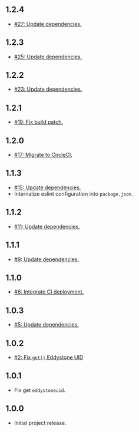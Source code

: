 ## 1.2.4
* [#27: Update dependencies.](https://github.com/haensl/beacon-tool/issues/27)

## 1.2.3
* [#25: Update dependencies.](https://github.com/haensl/beacon-tool/issues/25)

## 1.2.2
* [#23: Update dependencies.](https://github.com/haensl/beacon-tool/issues/23)

## 1.2.1
* [#19: Fix build patch.](https://github.com/haensl/beacon-tool/issues/19)

## 1.2.0
* [#17: Migrate to CircleCI.](https://github.com/haensl/beacon-tool/issues/17)

## 1.1.3
* [#15: Update dependencies.](https://github.com/haensl/beacon-tool/issues/15)
* Internalize eslint configuration into `package.json`.

## 1.1.2
* [#11: Update dependencies.](https://github.com/haensl/beacon-tool/issues/11)

## 1.1.1
* [#9: Update dependencies.](https://github.com/haensl/beacon-tool/issues/9)

## 1.1.0
* [#6: Integrate CI deployment.](https://github.com/haensl/beacon-tool/issues/6)

## 1.0.3
* [#5: Update dependencies.](https://github.com/haensl/beacon-tool/issues/5)

## 1.0.2
* [#2: Fix `get()` Eddystone UID](https://github.com/haensl/beacon-tool/issues/2)

## 1.0.1
* Fix get `eddystoneuid`.

## 1.0.0
* Initial project release.
